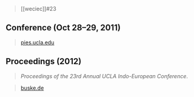 > [[weciec]]#23

## Conference (Oct 28–29, 2011)
> [pies.ucla.edu](https://pies.ucla.edu/conference/weciec-archives/weciec-23/)
## Proceedings (2012)
> *Proceedings of the 23rd Annual UCLA Indo-European Conference*.

> [buske.de](https://buske.de/proceedings-of-the-23rd-annual-ucla-indo-european-conference.html)